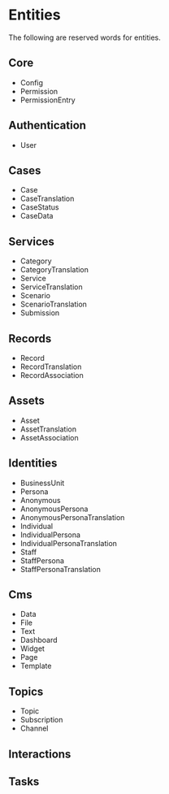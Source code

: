 # Entities

The following are reserved words for entities.

## Core

- Config
- Permission
- PermissionEntry

## Authentication

- User

## Cases

- Case
- CaseTranslation
- CaseStatus
- CaseData

## Services

- Category
- CategoryTranslation
- Service
- ServiceTranslation
- Scenario
- ScenarioTranslation
- Submission

## Records

- Record
- RecordTranslation
- RecordAssociation

## Assets

- Asset
- AssetTranslation
- AssetAssociation

## Identities

- BusinessUnit
- Persona
- Anonymous
- AnonymousPersona
- AnonymousPersonaTranslation
- Individual
- IndividualPersona
- IndividualPersonaTranslation
- Staff
- StaffPersona
- StaffPersonaTranslation

## Cms

- Data
- File
- Text
- Dashboard
- Widget
- Page
- Template

## Topics

- Topic
- Subscription
- Channel

## Interactions

## Tasks

